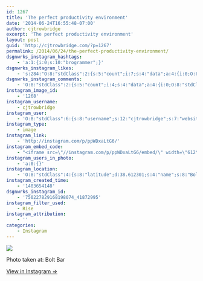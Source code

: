 ```yaml
---
id: 1267
title: 'The perfect productivity environment'
date: '2014-06-24T16:55:48-07:00'
author: cjtrowbridge
excerpt: 'The perfect productivity environment'
layout: post
guid: 'http://cjtrowbridge.com/?p=1267'
permalink: /2014/06/24/the-perfect-productivity-environment/
dsgnwrks_instagram_hashtags:
    - 'a:1:{i:0;s:10:"brogrammer";}'
dsgnwrks_instagram_likes:
    - 's:284:"O:8:"stdClass":2:{s:5:"count";i:7;s:4:"data";a:4:{i:0;O:8:"stdClass":4:{s:8:"username";s:6:"d_ram5";s:15:"profile_picture";s:107:"https://igcdn-photos-a-a.akamaihd.net/hphotos-ak-xfa1/t51.2885-19/10932071_1400221966943928_623451215_a.jpg";s:2:"id";s:7:"9930399";s:9:"full_name";s:24:"";'
dsgnwrks_instagram_comments:
    - 'O:8:"stdClass":2:{s:5:"count";i:4;s:4:"data";a:4:{i:0;O:8:"stdClass":4:{s:12:"created_time";s:10:"1403656488";s:4:"text";s:42:"#phpMyAdmin #datMySQLSwag #brogrammer #php";s:4:"from";O:8:"stdClass":4:{s:8:"username";s:9:"delta1188";s:15:"profile_picture";s:107:"https://igcdn-photos-e-a.akamaihd.net/hphotos-ak-xap1/t51.2885-19/10311208_608625432539164_1882531507_a.jpg";s:2:"id";s:8:"31167575";s:9:"full_name";s:8:"J Rueter";}s:2:"id";s:18:"750247456925470949";}i:1;O:8:"stdClass":4:{s:12:"created_time";s:10:"1403656644";s:4:"text";s:50:"@cjtrowbridge will you be my #brogrammer?  Bahahah";s:4:"from";O:8:"stdClass":4:{s:8:"username";s:9:"delta1188";s:15:"profile_picture";s:107:"https://igcdn-photos-e-a.akamaihd.net/hphotos-ak-xap1/t51.2885-19/10311208_608625432539164_1882531507_a.jpg";s:2:"id";s:8:"31167575";s:9:"full_name";s:8:"J Rueter";}s:2:"id";s:18:"750248767586750769";}i:2;O:8:"stdClass":4:{s:12:"created_time";s:10:"1403657043";s:4:"text";s:34:"@delta1188 haha i love #brogrammer";s:4:"from";O:8:"stdClass":4:{s:8:"username";s:12:"cjtrowbridge";s:15:"profile_picture";s:103:"https://igcdn-photos-f-a.akamaihd.net/hphotos-ak-xpa1/t51.2885-19/925559_452430704897917_67836701_a.jpg";s:2:"id";s:8:"41872995";s:9:"full_name";s:13:"CJ Trowbridge";}s:2:"id";s:18:"750252119926166027";}i:3;O:8:"stdClass":4:{s:12:"created_time";s:10:"1403657084";s:4:"text";s:69:"I was feeling clever. I feel like it''s already a thing though. Hahaha";s:4:"from";O:8:"stdClass":4:{s:8:"username";s:9:"delta1188";s:15:"profile_picture";s:107:"https://igcdn-photos-e-a.akamaihd.net/hphotos-ak-xap1/t51.2885-19/10311208_608625432539164_1882531507_a.jpg";s:2:"id";s:8:"31167575";s:9:"full_name";s:8:"J Rueter";}s:2:"id";s:18:"750252459899671073";}}}'
instagram_image_id:
    - '1268'
instagram_username:
    - cjtrowbridge
instagram_user:
    - 'O:8:"stdClass":6:{s:8:"username";s:12:"cjtrowbridge";s:7:"website";s:0:"";s:15:"profile_picture";s:103:"https://igcdn-photos-f-a.akamaihd.net/hphotos-ak-xpa1/t51.2885-19/925559_452430704897917_67836701_a.jpg";s:9:"full_name";s:13:"CJ Trowbridge";s:3:"bio";s:0:"";s:2:"id";s:8:"41872995";}'
instagram_type:
    - image
instagram_link:
    - 'http://instagram.com/p/ppWDxaLtG6/'
instagram_embed_code:
    - "<iframe src=\"//instagram.com/p/ppWDxaLtG6/embed/\" width=\"612\" height=\"710\" frameborder=\"0\" scrolling=\"no\" allowtransparency=\"true\"></iframe>\n"
instagram_users_in_photo:
    - 'a:0:{}'
instagram_location:
    - 'O:8:"stdClass":4:{s:8:"latitude";d:38.612301;s:4:"name";s:8:"Bolt Bar";s:9:"longitude";d:-121.445822;s:2:"id";i:235376496;}'
instagram_created_time:
    - '1403654148'
dsgnwrks_instagram_id:
    - '750227829168198074_41872995'
instagram_filter_used:
    - Rise
instagram_attribution:
    - ''
categories:
    - Instagram
---
```


[![](http://blog.cjtrowbridge.com/wp-content/uploads/2014/06/10388017_809159722437101_655791664_n.jpg)](http://instagram.com/p/ppWDxaLtG6/)

Photo taken at: Bolt Bar

[View in Instagram ⇒](http://instagram.com/p/ppWDxaLtG6/)